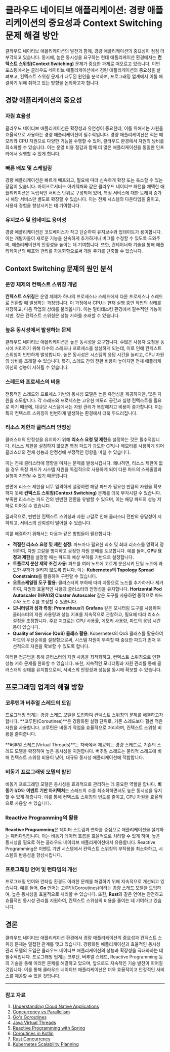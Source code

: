 # 클라우드 네이티브 애플리케이션: 경량 애플리케이션의 중요성과 Context Switching 문제 해결 방안

클라우드 네이티브 애플리케이션의 발전과 함께, 경량 애플리케이션의 중요성이 점점 더 부각되고 있습니다. 동시에, 높은 동시성을 요구하는 현대 애플리케이션 환경에서는 **컨텍스트 스위칭(Context Switching)** 문제가 중요한 과제로 떠오르고 있습니다. 이번 포스팅에서는 클라우드 네이티브 애플리케이션에서 경량 애플리케이션의 중요성을 살펴보고, 컨텍스트 스위칭 문제가 대두된 원인을 분석하며, 프로그래밍 업계에서 이를 해결하기 위해 취하고 있는 방향을 논의하고자 합니다.

## 경량 애플리케이션의 중요성

### 자원 효율성

클라우드 네이티브 애플리케이션은 확장성과 유연성이 중요한데, 이를 위해서는 자원을 효율적으로 사용하는 경량 애플리케이션이 필수적입니다. 경량 애플리케이션은 적은 메모리와 CPU 자원으로 다양한 기능을 수행할 수 있어, 클라우드 환경에서 자원의 낭비를 최소화할 수 있습니다. 이는 운영 비용 절감과 함께 더 많은 애플리케이션을 동일한 인프라에서 실행할 수 있게 합니다.

### 빠른 배포 및 스케일링

경량 애플리케이션은 빠르게 배포되고, 필요에 따라 신속하게 확장 또는 축소할 수 있는 장점이 있습니다. 마이크로서비스 아키텍처와 같은 클라우드 네이티브 패턴을 채택한 애플리케이션은 독립적인 서비스 단위로 구성되어 있어, 특정 서비스에 대한 트래픽 증가 시 해당 서비스만 별도로 확장할 수 있습니다. 이는 전체 시스템의 다운타임을 줄이고, 사용자 경험을 향상시키는 데 기여합니다.

### 유지보수 및 업데이트 용이성

경량 애플리케이션은 코드베이스가 작고 단순하여 유지보수와 업데이트가 용이합니다. 이는 개발자들이 새로운 기능을 신속하게 추가하거나 버그를 수정할 수 있도록 도와주며, 애플리케이션의 안정성을 높이는 데 기여합니다. 또한, 컨테이너화 기술을 통해 애플리케이션의 배포와 관리를 자동화함으로써 개발 주기를 단축할 수 있습니다.

## Context Switching 문제의 원인 분석

### 운영 체제의 컨텍스트 스위칭 개념

**컨텍스트 스위칭**은 운영 체제가 하나의 프로세스나 스레드에서 다른 프로세스나 스레드로 전환할 때 발생하는 과정입니다. 이 과정에서 CPU는 현재 실행 중인 작업의 상태를 저장하고, 다음 작업의 상태를 불러옵니다. 이는 멀티태스킹 환경에서 필수적인 기능이지만, 잦은 컨텍스트 스위칭은 성능 저하를 초래할 수 있습니다.

### 높은 동시성에서 발생하는 문제

클라우드 네이티브 애플리케이션은 높은 동시성을 요구합니다. 수많은 사용자 요청을 동시에 처리하기 위해 다수의 스레드나 프로세스를 생성하게 되는데, 이로 인해 컨텍스트 스위칭이 빈번하게 발생합니다. 높은 동시성은 시스템의 응답 시간을 늘리고, CPU 자원의 낭비를 초래할 수 있습니다. 특히, 스레드 간의 전환 비용이 높아지면 전체 애플리케이션의 성능이 저하될 수 있습니다.

### 스레드와 프로세스의 비용

전통적인 스레드와 프로세스 기반의 동시성 모델은 높은 유연성을 제공하지만, 많은 자원을 소모합니다. 각 스레드와 프로세스는 고유한 메모리 공간과 실행 컨텍스트를 필요로 하기 때문에, 대규모 시스템에서는 자원 관리가 복잡해지고 비용이 증가합니다. 이는 특히 컨텍스트 스위칭이 빈번하게 발생하는 환경에서 더욱 두드러집니다.

### 리소스 제한과 클러스터 안정성

클러스터의 안정성을 유지하기 위해 **리소스 요청 및 제한**을 설정하는 것은 필수적입니다. 리소스 제한을 설정하지 않으면 특정 파드가 과도한 CPU나 메모리를 사용하게 되어 클러스터의 전체 성능과 안정성에 부정적인 영향을 미칠 수 있습니다. 

이는 전체 클러스터에 영향을 미치는 문제를 발생시킵니다. 왜냐하면, 리소스 제한이 없을 경우 특정 파드가 시스템 자원을 독점적으로 사용하게 되어 다른 파드의 스케줄링과 실행이 지연될 수 있기 때문입니다.

반면에 리소스 제한을 너무 엄격하게 설정하면 해당 파드가 필요한 만큼의 자원을 확보하지 못해 **컨텍스트 스위칭(Context Switching)** 문제를 더욱 부각시킬 수 있습니다. 부족한 리소스는 파드 간의 빈번한 전환을 유발할 수 있으며, 이는 해당 파드의 성능 저하로 이어질 수 있습니다.


결과적으로, 빈번한 컨텍스트 스위칭과 자원 고갈로 인해 클러스터 전반의 응답성이 저하되고, 서비스의 신뢰성이 떨어질 수 있습니다.

이를 해결하기 위해서는 다음과 같은 방법들이 필요합니다:

- **적절한 리소스 요청 및 제한 설정**: 파드마다 필요한 최소 및 최대 리소스를 명확히 정의하여, 자원 고갈을 방지하고 공정한 자원 분배를 도모합니다. 예를 들어, **CPU 요청과 제한**을 설정할 때는 파드의 예상 부하를 기반으로 설정합니다.
- **토폴로지 분산 제약 조건 사용**: 파드를 여러 노드에 고르게 분산시켜 단일 노드에 과도한 부하가 걸리지 않도록 합니다. 이는 **Kubernetes의 Topology Spread Constraints**를 활용하여 구현할 수 있습니다.
- **오토스케일링 도구 활용**: 클러스터의 부하에 따라 자동으로 노드를 추가하거나 제거하여, 자원의 효율적인 사용과 클러스터의 안정성을 유지합니다. **Horizontal Pod Autoscaler (HPA)와 Cluster Autoscaler** 같은 도구를 사용하면 동적으로 파드 수와 노드 수를 조정할 수 있습니다.
- **모니터링과 성과 측정**: **Prometheus**와 **Grafana** 같은 모니터링 도구를 사용하여 클러스터의 자원 사용량과 성능 지표를 지속적으로 관찰하고, 필요에 따라 리소스 설정을 조정합니다. 주요 지표로는 CPU 사용률, 메모리 사용량, 파드의 응답 시간 등이 있습니다.
- **Quality of Service (QoS) 클래스 활용**: Kubernetes의 QoS 클래스를 활용하여 파드의 우선순위를 설정함으로써, 시스템 자원이 부족할 때 중요한 파드가 먼저 우선적으로 자원을 확보할 수 있도록 합니다.

이러한 접근법을 통해 클러스터의 자원 사용을 최적화하고, 컨텍스트 스위칭으로 인한 성능 저하 문제를 완화할 수 있습니다. 또한, 지속적인 모니터링과 자원 관리를 통해 클러스터의 상태를 유지함으로써, 서비스의 안정성과 성능을 동시에 확보할 수 있습니다.

## 프로그래밍 업계의 해결 방향

### 코루틴과 버추얼 스레드의 도입

프로그래밍 업계는 경량 스레드 모델을 도입하여 컨텍스트 스위칭의 문제를 해결하고자 합니다. **코루틴(Coroutines)**은 경량화된 실행 단위로, 기존 스레드보다 훨씬 적은 자원을 사용합니다. 코루틴은 비동기 작업을 효율적으로 처리하며, 컨텍스트 스위칭 비용을 줄여줍니다.

**버추얼 스레드(Virtual Threads)**는 자바에서 제공되는 경량 스레드로, 기존의 스레드 모델을 확장하여 높은 동시성을 지원합니다. 버추얼 스레드는 물리적 스레드에 비해 컨텍스트 스위칭 비용이 낮아, 대규모 동시성 애플리케이션에 적합합니다.

### 비동기 프로그래밍 모델의 발전

비동기 프로그래밍 모델은 동시성을 효과적으로 관리하는 데 중요한 역할을 합니다. **비동기 I/O**와 **이벤트 기반 아키텍처**는 스레드의 수를 최소화하면서도 높은 동시성을 유지할 수 있게 해줍니다. 이를 통해 컨텍스트 스위칭의 빈도를 줄이고, CPU 자원을 효율적으로 사용할 수 있습니다.

### Reactive Programming의 활용

**Reactive Programming**은 데이터 스트림과 변화를 중심으로 애플리케이션을 설계하는 패러다임입니다. 이는 비동기 데이터 흐름을 효율적으로 처리할 수 있게 하며, 높은 동시성을 필요로 하는 클라우드 네이티브 애플리케이션에서 유용합니다. Reactive Programming은 이벤트 기반 시스템에서 컨텍스트 스위칭의 부작용을 최소화하고, 시스템의 반응성을 향상시킵니다.

### 프로그래밍 언어 및 런타임의 개선

프로그래밍 언어와 런타임 환경도 이러한 문제를 해결하기 위해 지속적으로 개선되고 있습니다. 예를 들어, **Go** 언어는 고루틴(Goroutines)이라는 경량 스레드 모델을 도입하여, 높은 동시성을 효율적으로 처리할 수 있습니다. 또한, **Rust**와 같은 언어는 안전하고 효율적인 동시성 관리를 지원하여, 컨텍스트 스위칭의 비용을 줄이는 데 기여하고 있습니다.

## 결론

클라우드 네이티브 애플리케이션 환경에서 경량 애플리케이션의 중요성과 컨텍스트 스위칭 문제는 밀접한 관계를 맺고 있습니다. 경량화된 애플리케이션과 효율적인 동시성 관리 모델의 도입은 클라우드 네이티브 애플리케이션의 성능과 확장성을 극대화하는 데 필수적입니다. 프로그래밍 업계는 코루틴, 버추얼 스레드, Reactive Programming 등의 기술을 통해 이러한 문제를 해결하고 있으며, 앞으로도 지속적인 기술 발전이 이어질 것입니다. 이를 통해 클라우드 네이티브 애플리케이션은 더욱 효율적이고 안정적인 서비스를 제공할 수 있을 것입니다.

---

### 참고 자료

1. [Understanding Cloud Native Applications](https://kubernetes.io/docs/concepts/overview/what-is-cloud-native/)
2. [Concurrency vs Parallelism](https://martinfowler.com/articles/concurrency-vs-parallelism.html)
3. [Go's Goroutines](https://golang.org/doc/effective_go.html#goroutines)
4. [Java Virtual Threads](https://openjdk.java.net/projects/loom/)
5. [Reactive Programming with Spring](https://spring.io/reactive)
6. [Coroutines in Kotlin](https://kotlinlang.org/docs/coroutines-overview.html)
7. [Rust Concurrency](https://doc.rust-lang.org/book/ch16-00-concurrency.html)
8. [Kubernetes Scalability Planning](https://cloud.google.com/kubernetes-engine/docs/concepts/planning-scalability?hl=ko)

